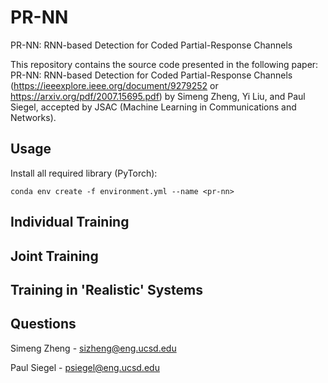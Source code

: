 # PR-NN
PR-NN: RNN-based Detection for Coded Partial-Response Channels

This repository contains the source code presented in the following paper: PR-NN: RNN-based Detection for Coded Partial-Response Channels (https://ieeexplore.ieee.org/document/9279252 or https://arxiv.org/pdf/2007.15695.pdf) by Simeng Zheng, Yi Liu, and Paul Siegel, accepted by JSAC (Machine Learning in Communications and Networks).

## Usage
Install all required library (PyTorch):

```
conda env create -f environment.yml --name <pr-nn>
```

## Individual Training

## Joint Training

## Training in 'Realistic' Systems

## Questions
Simeng Zheng - sizheng@eng.ucsd.edu

Paul Siegel - psiegel@eng.ucsd.edu
